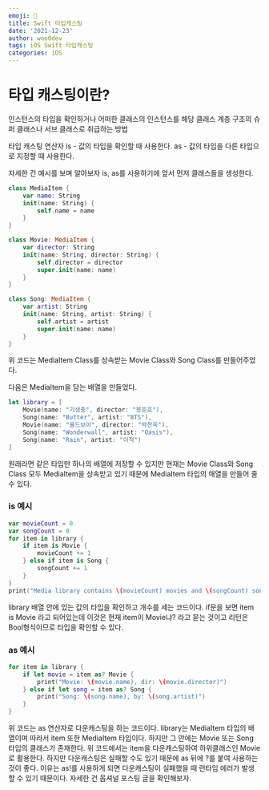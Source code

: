 ```yaml
---
emoji: 🐻
title: Swift 타입캐스팅
date: '2021-12-23'
author: woo0dev
tags: iOS Swift 타입캐스팅
categories: iOS
---
```


# 타입 캐스팅이란?
인스턴스의 타입을 확인하거나 어떠한 클래스의 인스턴스를 해당 클래스 계층 구조의 슈퍼 클래스나 서브 클래스로 취급하는 방법

타입 캐스팅 연산자
is - 값의 타입을 확인할 때 사용한다.
as - 값의 타입을 다른 타입으로 지정할 때 사용한다.

자세한 건 예시를 보며 알아보자
is, as를 사용하기에 앞서 먼저 클래스들을 생성한다.
```Swift
class MediaItem {
    var name: String
    init(name: String) {
        self.name = name
    }
}

class Movie: MediaItem {
    var director: String
    init(name: String, director: String) {
        self.director = director
        super.init(name: name)
    }
}

class Song: MediaItem {
    var artist: String
    init(name: String, artist: String) {
        self.artist = artist
        super.init(name: name)
    }
}
```
위 코드는 MediaItem Class를 상속받는 Movie Class와 Song Class를 만들어주었다.

다음은 MediaItem을 담는 배열을 만들었다.
```swift
let library = [
    Movie(name: "기생충", director: "봉준호"),
    Song(name: "Butter", artist: "BTS"),
    Movie(name: "올드보이", director: "박찬욱"),
    Song(name: "Wonderwall", artist: "Oasis"),
    Song(name: "Rain", artist: "이적")
]
```
원래라면 같은 타입만 하나의 배열에 저장할 수 있지만 현재는 Movie Class와 Song Class 모두 MediaItem을 상속받고 있기 때문에 MediaItem 타입의 매열을 만들어 줄 수 있다.

### is 예시
```swift
var movieCount = 0
var songCount = 0
for item in library {
    if item is Movie {
        movieCount += 1
    } else if item is Song {
        songCount += 1
    }
}
print("Media library contains \(movieCount) movies and \(songCount) songs")
```
library 배열 안에 있는 값의 타입을 확인하고 개수를 세는 코드이다.
if문을 보면 item is Movie 라고 되어있는데 이것은 현재 item이 Movie냐? 라고 묻는 것이고 리턴은 Bool형식이므로 타입을 확인할 수 있다.

### as 예시
```swift
for item in library {
    if let movie = item as? Movie {
        print("Movie: \(movie.name), dir: \(movie.director)")
    } else if let song = item as? Song {
        print("Song: \(song.name), by: \(song.artist)")
    }
}
```
위 코드는 as 연산자로 다운캐스팅을 하는 코드이다. library는 MediaItem 타입의 배열이며 따라서 item 또한 MediaItem 타입이다. 하지만 그 안에는 Movie 또는 Song 타입의 클래스가 존재한다. 위 코드에서는 item을 다운캐스팅하여 하위클래스인 Movie로 활용한다. 하지만 다운캐스팅은 실패할 수도 있기 때문에 as 뒤에 ?를 붙여 사용하는 것이 좋다. 이유는 as!를 사용하게 되면 다운캐스팅이 실패했을 때 런타임 에러가 발생할 수 있기 때문이다. 자세한 건 옵셔널 포스팅 글을 확인해보자.